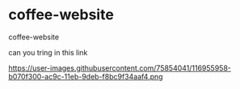 # coffee-website
coffee-website   
  
  
  
can you tring in this link  

https://user-images.githubusercontent.com/75854041/116955958-b070f300-ac9c-11eb-9deb-f8bc9f34aaf4.png

